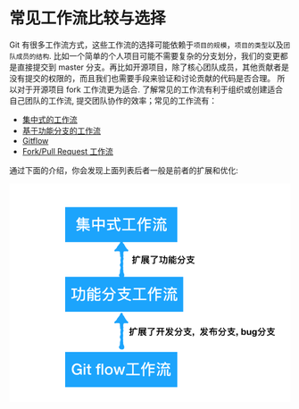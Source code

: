 # 常见工作流比较与选择

Git 有很多工作流方式，这些工作流的选择可能依赖于`项目的规模`，`项目的类型`以及`团队成员的结构`.
比如一个简单的个人项目可能不需要复杂的分支划分，我们的变更都是直接提交到 master 分支。再比如开源项目，除了核心团队成员，其他贡献者是没有提交的权限的，而且我们也需要手段来验证和讨论贡献的代码是否合理。 所以对于开源项目
fork 工作流更为适合.
了解常见的工作流有利于组织或创建适合自己团队的工作流, 提交团队协作的效率；常见的工作流有：

* [集中式的工作流](centralized.md)
* [基于功能分支的工作流](feature.md)
* [Gitflow](gitflow.md)
* [Fork/Pull Request 工作流](fork.md)

通过下面的介绍，你会发现上面列表后者一般是前者的扩展和优化:

![工作流比较](images/workflow.png)
